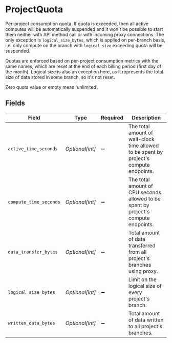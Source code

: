 # ProjectQuota

Per-project consumption quota. If quota is exceeded, then all active computes
will be automatically suspended and it won't be possible to start them neither
with API method call or with incoming proxy connections. The only exception is
`logical_size_bytes`, which is applied on per-branch basis, i.e. only compute
on the branch with `logical_size` exceeding quota will be suspended.

Quotas are enforced based on per-project consumption metrics with the same names,
which are reset at the end of each billing period (first day of the month).
Logical size is also an exception here, as it represents the total size of data
stored in some branch, so it's not reset.

Zero quota value or empty mean 'unlimited'.



## Fields

| Field                                                                                    | Type                                                                                     | Required                                                                                 | Description                                                                              |
| ---------------------------------------------------------------------------------------- | ---------------------------------------------------------------------------------------- | ---------------------------------------------------------------------------------------- | ---------------------------------------------------------------------------------------- |
| `active_time_seconds`                                                                    | *Optional[int]*                                                                          | :heavy_minus_sign:                                                                       | The total amount of wall-clock time allowed to be spent by project's compute endpoints.<br/> |
| `compute_time_seconds`                                                                   | *Optional[int]*                                                                          | :heavy_minus_sign:                                                                       | The total amount of CPU seconds allowed to be spent by project's compute endpoints.<br/> |
| `data_transfer_bytes`                                                                    | *Optional[int]*                                                                          | :heavy_minus_sign:                                                                       | Total amount of data transferred from all project's branches using proxy.<br/>           |
| `logical_size_bytes`                                                                     | *Optional[int]*                                                                          | :heavy_minus_sign:                                                                       | Limit on the logical size of every project's branch.<br/>                                |
| `written_data_bytes`                                                                     | *Optional[int]*                                                                          | :heavy_minus_sign:                                                                       | Total amount of data written to all project's branches.<br/>                             |
